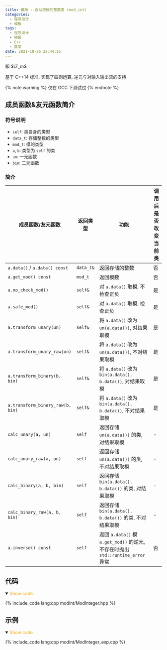 ```yaml
---
title: 模板 - 自动取模的整数类 (mod_int)
categories:
  - 程序设计
  - 模板
tags:
  - 程序设计
  - 模板
  - C++
  - 数学
date: 2021-10-26 22:44:15
---
```


即 $\Z_m$

基于 C++14 标准, 实现了四则运算, 逆元与对输入输出流的支持

{% note warning %}
仅在 GCC 下测试过
{% endnote %}

<!-- more -->

## 成员函数&友元函数简介

### 符号说明

- `self`: 类自身的类型
- `data_t`: 存储整数的类型
- `mod_t`: 模的类型
- `a`, `b`: 类型为 `self` 的类
- `un`: 一元函数
- `bin`: 二元函数

### 简介

| 成员函数/友元函数                | 返回类型  | 功能                                                                            | 调用后是否改变当前类 |
| -------------------------------- | --------- | ------------------------------------------------------------------------------- | -------------------- |
| `a.data()` / `a.data() const`    | `data_t&` | 返回存储的整数                                                                  | 否                   |
| `a.get_mod() const`              | `mod_t`   | 返回模数                                                                        | 否                   |
| `a.no_check_mod()`               | `self&`   | 对 `a.data()` 取模, 不检查正负                                                  | 是                   |
| `a.safe_mod()`                   | `self&`   | 对 `a.data()` 取模, 检查正负                                                    | 是                   |
| `a.transform_unary(un)`          | `self&`   | 将 `a.data()` 改为 `un(a.data())`, 对结果取模                                   | 是                   |
| `a.transform_unary_raw(un)`      | `self&`   | 将 `a.data()` 改为 `un(a.data())`, 不对结果取模                                 | 是                   |
| `a.transform_binary(b, bin)`     | `self&`   | 将 `a.data()` 改为 `bin(a.data(), b.data())`, 对结果取模                        | 是                   |
| `a.transform_binary_raw(b, bin)` | `self&`   | 将 `a.data()` 改为 `bin(a.data(), b.data())`, 不对结果取模                      | 是                   |
| `calc_unary(a, un)`              | `self`    | 返回存储 `un(a.data())` 的类, 对结果取模                                        | -                    |
| `calc_unary_raw(a, un)`          | `self`    | 返回存储 `un(a.data())` 的类, 不对结果取模                                      | -                    |
| `calc_binary(a, b, bin)`         | `self`    | 返回存储 `bin(a.data(), b.data())` 的类, 对结果取模                             | -                    |
| `calc_binary_raw(a, b, bin)`     | `self`    | 返回存储 `bin(a.data(), b.data())` 的类, 不对结果取模                           | -                    |
| `a.inverse() const`              | `self`    | 返回 `a.data()` 模 `a.get_mod()` 的逆元, 不存在时抛出 `std::runtime_error` 异常 | 否                   |

## 代码

<details open>
<summary><font color='orange'>Show code</font></summary>

{% include_code lang:cpp modint/ModInteger.hpp %}

</details>

## 示例

<details open>
<summary><font color='orange'>Show code</font></summary>

{% include_code lang:cpp modint/ModInteger_exp.cpp %}

</details>
